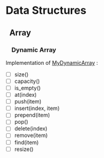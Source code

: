 # Data Structures
## &nbsp;&nbsp;Array
### &nbsp;&nbsp;&nbsp;&nbsp;Dynamic Array
Implementation of [MyDynamicArray](../DS-and-Algo-Turf/Data%20Structures/Array/MyDynamicArray.java) :
- [ ] size()
- [ ] capacity()
- [ ] is_empty()
- [ ] at(index)
- [ ] push(item)
- [ ] insert(index, item)
- [ ] prepend(item)
- [ ] pop()
- [ ] delete(index)
- [ ] remove(item)
- [ ] find(item)
- [ ] resize()